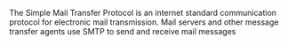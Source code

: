 The Simple Mail Transfer Protocol is an internet standard communication protocol for electronic mail transmission. Mail servers and other message transfer agents use SMTP to send and receive mail messages